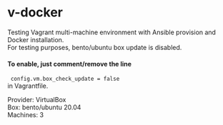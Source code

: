 # v-docker
Testing Vagrant multi-machine environment with Ansible provision and Docker installation. <br>
For testing purposes, bento/ubuntu box update is disabled. 
#### To enable, just comment/remove the line 
<code> config.vm.box_check_update = false </code> <br>
in Vagrantfile.

<p>
Provider: VirtualBox <br>
Box: bento/ubuntu 20.04 <br>
Machines: 3 
</p>